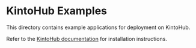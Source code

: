 # KintoHub Examples
This directory contains example applications for deployment on KintoHub.

Refer to the [KintoHub documentation](https://www.kintohub.com/examples/nodejs/nodejs-example/) for installation instructions.
